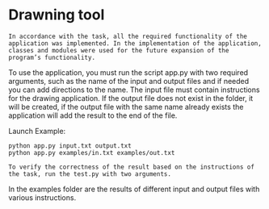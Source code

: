 # Drawning tool
    In accordance with the task, all the required functionality of the application was implemented. In the implementation of the application, classes and modules were used for the future expansion of the program’s functionality.
To use the application, you must run the script app.py with two required arguments, such as the name of the input and output files and if needed you can add directions to the name. The input file must contain instructions for the drawing application. If the output file does not exist in the folder, it will be created, if the output file with the same name already exists the application will add the result to the end of the file.

Launch Example:
```$xslt
python app.py input.txt output.txt
python app.py examples/in.txt examples/out.txt
```

    To verify the correctness of the result based on the instructions of the task, run the test.py with two arguments.
In the examples folder are the results of different input and output files with various instructions.